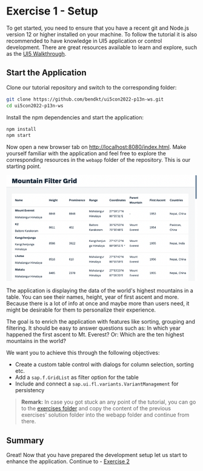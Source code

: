 # Exercise 1 - Setup

To get started, you need to ensure that you have a recent git and Node.js version 12 or higher installed on your machine. To follow the tutorial it is also recommended to have knowledge in UI5 application or control development. There are great resources available to learn and explore, such as the [UI5 Walkthrough](https://sapui5.hana.ondemand.com/#/entity/sap.m.tutorial.walkthrough).

## Start the Application

Clone our tutorial repository and switch to the corresponding folder:

```sh
git clone https://github.com/bendkt/ui5con2022-p13n-ws.git
cd ui5con2022-p13n-ws
```

Install the npm dependencies and start the application:

```sh
npm install
npm start
```

Now open a new browser tab on [http://localhost:8080/index.html](http://localhost:8080/index.html). Make yourself familiar with the application and feel free to explore the corresponding resources in the `webapp` folder of the repository. This is our starting point.

![Initial application](screenshots/ex01_1.png)

The application is displaying the data of the world's highest mountains in a table. You can see their names, height, year of first ascent and more. Because there is a lot of info at once and maybe more than users need, it might be desirable for them to personalize their experience.

The goal is to enrich the application with features like sorting, grouping and filtering. It should be easy to answer questions such as: In which year happened the first ascent to Mt. Everest? Or: Which are the ten highest mountains in the world?

We want you to achieve this through the following objectives:
- Create a custom table control with dialogs for column selection, sorting etc.
- Add a `sap.f.GridList` as filter option for the table
- Include and connect a `sap.ui.fl.variants.VariantManagement` for persistency


>**Remark:** In case you got stuck an any point of the tutorial, you can go to the [exercises folder](https://github.com/bendkt/ui5con2022-p13n-ws/tree/main/exercises) and copy the content of the previous exercises' solution folder into the webapp folder and continue from there. 

## Summary

Great! Now that you have prepared the development setup let us start to enhance the application.
Continue to - [Exercise 2](../ex02/)
